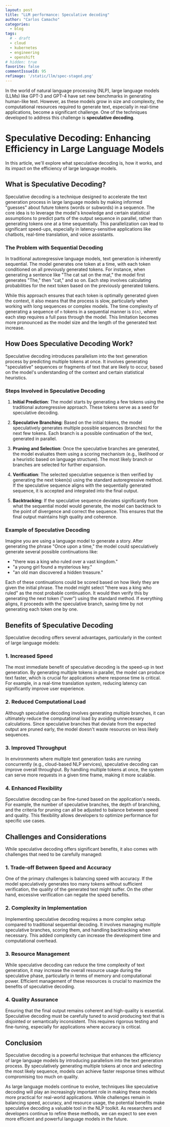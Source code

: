 ```yaml
---
layout: post
title: "LLM performance: Speculative decoding"
author: "Carlos Camacho"
categories:
  - blog
tags:
  # - draft
  - cloud
  - kubernetes
  - engineering
  - openshift
# hidden: true
favorite: false
commentIssueId: 95
refimage: '/static/llm/spec-staged.png'
---
```


In the world of natural language processing (NLP), large language models
(LLMs) like GPT-3 and GPT-4 have set new benchmarks in generating human-like text.
However, as these models grow in size and complexity, the computational
resources required to generate text, especially in real-time applications,
become a significant challenge. One of the techniques developed to address
this challenge is **speculative decoding**.

# Speculative Decoding: Enhancing Efficiency in Large Language Models

In this article, we'll explore what speculative decoding is, how it works, and its impact on the efficiency of large language models.

## What is Speculative Decoding?

Speculative decoding is a technique designed to accelerate the text generation process in large language models by making informed "guesses" about future tokens (words or subwords) in a sequence. The core idea is to leverage the model's knowledge and certain statistical assumptions to predict parts of the output sequence in parallel, rather than generating tokens one at a time sequentially. This parallelization can lead to significant speed-ups, especially in latency-sensitive applications like chatbots, real-time translation, and voice assistants.

### The Problem with Sequential Decoding

In traditional autoregressive language models, text generation is inherently sequential. The model generates one token at a time, with each token conditioned on all previously generated tokens. For instance, when generating a sentence like "The cat sat on the mat," the model first generates "The," then "cat," and so on. Each step involves calculating probabilities for the next token based on the previously generated tokens.

While this approach ensures that each token is optimally generated given the context, it also means that the process is slow, particularly when working with long sequences or complex models. The time complexity of generating a sequence of `n` tokens in a sequential manner is `O(n)`, where each step requires a full pass through the model. This limitation becomes more pronounced as the model size and the length of the generated text increase.

## How Does Speculative Decoding Work?

Speculative decoding introduces parallelism into the text generation process by predicting multiple tokens at once. It involves generating "speculative" sequences or fragments of text that are likely to occur, based on the model's understanding of the context and certain statistical heuristics.

### Steps Involved in Speculative Decoding

1. **Initial Prediction**: The model starts by generating a few tokens using the traditional autoregressive approach. These tokens serve as a seed for speculative decoding.

2. **Speculative Branching**: Based on the initial tokens, the model speculatively generates multiple possible sequences (branches) for the next few tokens. Each branch is a possible continuation of the text, generated in parallel.

3. **Pruning and Selection**: Once the speculative branches are generated, the model evaluates them using a scoring mechanism (e.g., likelihood or a heuristic based on language structure). The most likely branch or branches are selected for further expansion.

4. **Verification**: The selected speculative sequence is then verified by generating the next token(s) using the standard autoregressive method. If the speculative sequence aligns with the sequentially generated sequence, it is accepted and integrated into the final output.

5. **Backtracking**: If the speculative sequence deviates significantly from what the sequential model would generate, the model can backtrack to the point of divergence and correct the sequence. This ensures that the final output maintains high quality and coherence.

### Example of Speculative Decoding

Imagine you are using a language model to generate a story. After generating the phrase "Once upon a time," the model could speculatively generate several possible continuations like:

- "there was a king who ruled over a vast kingdom."
- "a young girl found a mysterious key."
- "an old man discovered a hidden treasure."

Each of these continuations could be scored based on how likely they are given the initial phrase. The model might select "there was a king who ruled" as the most probable continuation. It would then verify this by generating the next token ("over") using the standard method. If everything aligns, it proceeds with the speculative branch, saving time by not generating each token one by one.

## Benefits of Speculative Decoding

Speculative decoding offers several advantages, particularly in the context of large language models:

### 1. **Increased Speed**

The most immediate benefit of speculative decoding is the speed-up in text generation. By generating multiple tokens in parallel, the model can produce text faster, which is crucial for applications where response time is critical. For example, in a real-time translation system, reducing latency can significantly improve user experience.

### 2. **Reduced Computational Load**

Although speculative decoding involves generating multiple branches, it can ultimately reduce the computational load by avoiding unnecessary calculations. Since speculative branches that deviate from the expected output are pruned early, the model doesn't waste resources on less likely sequences.

### 3. **Improved Throughput**

In environments where multiple text generation tasks are running concurrently (e.g., cloud-based NLP services), speculative decoding can improve overall throughput. By handling multiple tokens at once, the system can serve more requests in a given time frame, making it more scalable.

### 4. **Enhanced Flexibility**

Speculative decoding can be fine-tuned based on the application's needs. For example, the number of speculative branches, the depth of branching, and the criteria for pruning can all be adjusted to balance between speed and quality. This flexibility allows developers to optimize performance for specific use cases.

## Challenges and Considerations

While speculative decoding offers significant benefits, it also comes with challenges that need to be carefully managed:

### 1. **Trade-off Between Speed and Accuracy**

One of the primary challenges is balancing speed with accuracy. If the model speculatively generates too many tokens without sufficient verification, the quality of the generated text might suffer. On the other hand, excessive verification can negate the speed benefits.

### 2. **Complexity in Implementation**

Implementing speculative decoding requires a more complex setup compared to traditional sequential decoding. It involves managing multiple speculative branches, scoring them, and handling backtracking when necessary. This added complexity can increase the development time and computational overhead.

### 3. **Resource Management**

While speculative decoding can reduce the time complexity of text generation, it may increase the overall resource usage during the speculative phase, particularly in terms of memory and computational power. Efficient management of these resources is crucial to maximize the benefits of speculative decoding.

### 4. **Quality Assurance**

Ensuring that the final output remains coherent and high-quality is essential. Speculative decoding must be carefully tuned to avoid producing text that is disjointed or semantically inconsistent. This requires rigorous testing and fine-tuning, especially for applications where accuracy is critical.

## Conclusion

Speculative decoding is a powerful technique that enhances the efficiency of large language models by introducing parallelism into the text generation process. By speculatively generating multiple tokens at once and selecting the most likely sequence, models can achieve faster response times without compromising too much on quality.

As large language models continue to evolve, techniques like speculative decoding will play an increasingly important role in making these models more practical for real-world applications. While challenges remain in balancing speed, accuracy, and resource usage, the potential benefits make speculative decoding a valuable tool in the NLP toolkit. As researchers and developers continue to refine these methods, we can expect to see even more efficient and powerful language models in the future.
